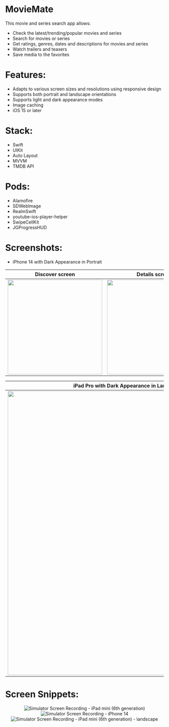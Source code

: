 # MovieMate
This movie and series search app allows:
- Check the latest/trending/popular movies and series
- Search for movies or series
- Get ratings, genres, dates and descriptions for movies and series
- Watch trailers and teasers
- Save media to the favorites

# Features:
- Adapts to various screen sizes and resolutions using responsive design
- Supports both portrait and landscape orientations
- Supports light and dark appearance modes
- Image caching 
- iOS 15 or later

# Stack:
- Swift
- UIKit
- Auto Layout
- MVVM
- TMDB API 

# Pods:
- Alamofire
- SDWebImage
- RealmSwift
- youtube-ios-player-helper
- SwipeCellKit 
- JGProgressHUD 

# Screenshots:
- iPhone 14 with Dark Appearance in Portrait

| Discover screen | Details screen | Saved screen |
| :----------: | :---------: | :---------: |
<img src = "https://github.com/Beavean/MovieMate/assets/105853157/e0d4ca20-6caf-4740-94ee-4450a8b793d9" width = 300> | <img src = "https://github.com/Beavean/MovieMate/assets/105853157/943e044c-f590-4607-8f5a-d7a24d1ea4c6" width = 300> | <img src = "https://github.com/Beavean/MovieMate/assets/105853157/d79be3f2-2474-4035-95ef-04d3777fc0a1" width = 300> |

| iPad Pro with Dark Appearance in Landscape - Details screen |
| :----------: |
<img src = "https://github.com/Beavean/MovieMate/assets/105853157/0848ce16-9f3c-4f62-9504-ffcec016707a" width = 900> |

# Screen Snippets:

<p align="center">
  <img src="https://user-images.githubusercontent.com/105853157/234714844-0203c951-8a66-4b4f-84b1-be7a244fa510.gif" alt="Simulator Screen Recording - iPad mini (6th generation) ">
  <img src="https://user-images.githubusercontent.com/105853157/234713101-46a58685-2fbf-4dbb-b8ef-d3dd4fda983f.gif" alt="Simulator Screen Recording - iPhone 14">
  <img src="https://user-images.githubusercontent.com/105853157/234717406-3f45fa33-2abe-4b4f-ad1b-e010bebd2ebf.gif" alt="Simulator Screen Recording - iPad mini (6th generation) - landscape">
</p>
